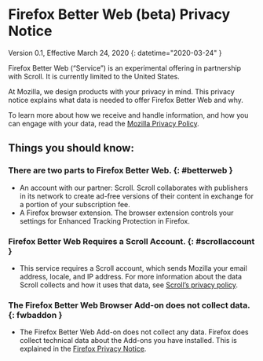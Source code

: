 # Firefox Better Web (beta) Privacy Notice

Version 0.1, Effective March 24, 2020
{: datetime="2020-03-24" }

Firefox Better Web (“Service”) is an experimental offering in partnership with Scroll. It is currently limited to the United States.

At Mozilla, we design products with your privacy in mind. This privacy notice explains what data is needed to offer Firefox Better Web and why.

To learn more about how we receive and handle information, and how you can engage with your data, read the [Mozilla Privacy Policy](https://www.mozilla.org/privacy/).

## Things you should know:

### There are two parts to Firefox Better Web. {: #betterweb }
* An account with our partner: Scroll. Scroll collaborates with publishers in its network to create ad-free versions of their content in exchange for a portion of your subscription fee.
* A Firefox browser extension. The browser extension controls your settings for Enhanced Tracking Protection in Firefox.

### Firefox Better Web Requires a Scroll Account. {: #scrollaccount }
* This service requires a Scroll account, which sends Mozilla your email address, locale, and IP address. For more information about the data Scroll collects and how it uses that data, see [Scroll’s privacy policy](https://scroll.com/privacy).

### The Firefox Better Web Browser Add-on does not collect data. {: fwbaddon }
* The Firefox Better Web Add-on does not collect any data. Firefox does collect technical data about the Add-ons you have installed. This is explained in the [Firefox Privacy Notice](https://www.mozilla.org/privacy/firefox/#addons).
